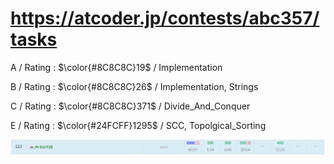 # https://atcoder.jp/contests/abc357/tasks

A / Rating : $\color{#8C8C8C}19$ / Implementation

B / Rating : $\color{#8C8C8C}26$ / Implementation, Strings

C / Rating : $\color{#8C8C8C}371$ / Divide_And_Conquer

E / Rating : $\color{#24FCFF}1295$ / SCC, Topolgical_Sorting

![My Image](https://github.com/kss418/Atcoder/blob/main/ABC/Images/Standings/357.png)
